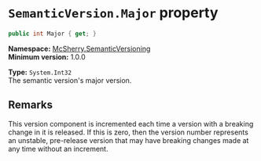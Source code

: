 # `SemanticVersion.Major` property

```c#
public int Major { get; }
```

**Namespace:** [McSherry.SemanticVersioning][1]  
**Minimum version:** 1.0.0

[1]: ../

**Type:** `System.Int32`  
The semantic version's major version.


## Remarks

This version component is incremented each time a version with a
breaking change in it is released. If this is zero, then the version
number represents an unstable, pre-release version that may have
breaking changes made at any time without an increment.